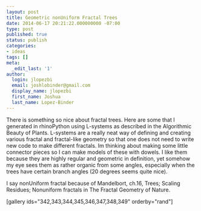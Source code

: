 ```yaml
---
layout: post
title: Geometric nonUniform Fractal Trees
date: 2014-06-17 20:21:22.000000000 -07:00
type: post
published: true
status: publish
categories:
- ideas
tags: []
meta:
  _edit_last: '1'
author:
  login: jlopezbi
  email: joshlobinder@gmail.com
  display_name: jlopezbi
  first_name: Joshua
  last_name: Lopez-Binder
---
```

<p>There is something so nice about fractal trees. Here are some that I generated in rhinoPython using L-systems as described in the Algorithmic Beauty of Plants. L-systems are a really neat way of defining and creating various fractal and fractal-like geometry so that one does not need to write new code to make different fractals. Im thinking about making some little connector pieces so I can make models of these with dowels. I like them because they are highly regular and geometric in definition, yet somehow my eye sees them as rather organic from some angles, especially when the trees have certain branch angles (20 degrees seems quite nice).</p>
<p>I say nonUniform fractal because of Mandelbort, ch.16, Trees; Scaling Residues; Nonuniform fractals in The Fractal Geometry of Nature.</p>
<p>[gallery ids="342,343,344,345,346,347,348,349" orderby="rand"]</p>
